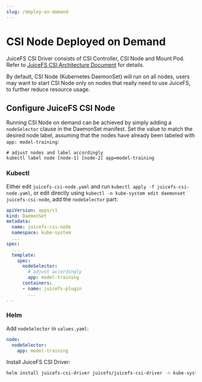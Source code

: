 ```yaml
---
slug: /deploy-on-demand
---
```


# CSI Node Deployed on Demand

JuiceFS CSI Driver consists of CSI Controller, CSI Node and Mount Pod. Refer to [JuiceFS CSI Architecture Document](/csi/introduction) for details.

By default, CSI Node (Kubernetes DaemonSet) will run on all nodes, users may want to start CSI Node only on nodes that really need to use JuiceFS, to further reduce resource usage.

## Configure JuiceFS CSI Node

Running CSI Node on demand can be achieved by simply adding a `nodeSelector` clause in the DaemonSet manifest. Set the value to match the desired node label, assuming that the nodes have already been labeled with `app: model-training`:

```shell
# adjust nodes and label accordingly
kubectl label node [node-1] [node-2] app=model-training
```

### Kubectl

Either edit `juicefs-csi-node.yaml` and run `kubectl apply -f juicefs-csi-node.yaml`, or edit directly using `kubectl -n kube-system edit daemonset juicefs-csi-node`, add the `nodeSelector` part:

```yaml {11-12}
apiVersion: apps/v1
kind: DaemonSet
metadata:
  name: juicefs-csi-node
  namespace: kube-system
  ...
spec:
  ...
  template:
    spec:
      nodeSelector:
        # adjust accordingly
        app: model-training
      containers:
      - name: juicefs-plugin
        ...
...
```

### Helm

Add `nodeSelector` in `values.yaml`:

```yaml title="values.yaml"
node:
  nodeSelector:
    app: model-training
```

Install JuiceFS CSI Driver:

```bash
helm install juicefs-csi-driver juicefs/juicefs-csi-driver -n kube-system -f ./values.yaml
```
